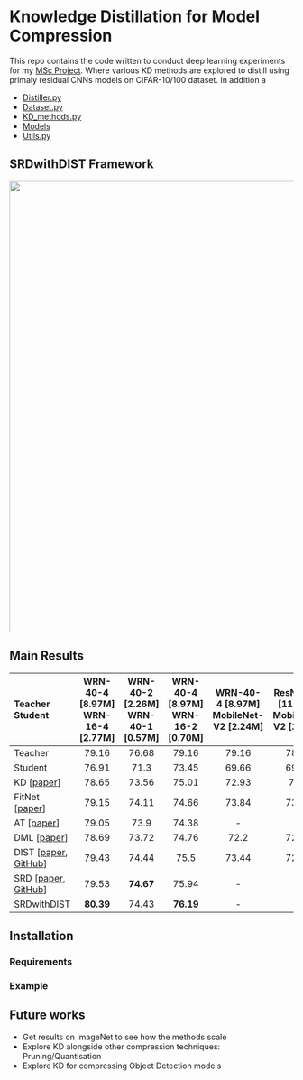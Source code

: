 # Knowledge Distillation for Model Compression

This repo contains the code written to conduct deep learning experiments for my [MSc Project](https://github.com/chitraz/KnowledgeDistillationForModelCompression/files/15062925/FinalReport_Chitra.pdf). Where various KD methods are explored to distill using primaly residual CNNs models on CIFAR-10/100 dataset. In addition a 




  - [Distiller.py](scripts/Distiller.py)
  - [Dataset.py](scripts/Dataset.py)
  - [KD_methods.py](scripts/KD_methods.py)
  - [Models](scripts/Models.py)
  - [Utils.py](scripts/Utils.py)



## SRDwithDIST Framework

<img src="https://github.com/chitraz/KnowledgeDistillationForModelCompression/assets/40371968/61d02532-9403-4e64-bdd8-ac4555614c64" width="800" />




## Main Results 

| Teacher <br> Student | WRN-40-4 [8.97M] <br> WRN-16-4 [2.77M] | WRN-40-2 [2.26M] <br> WRN-40-1 [0.57M] | WRN-40-4 [8.97M] <br> WRN-16-2 [0.70M] | WRN-40-4 [8.97M] <br> MobileNet-V2 [2.24M]| ResNet-18 [11.22M] <br> MobileNet-V2 [2.24M]|
| :------------- | :-----: | :-----: | :-----: | :-----: | :-----: |
| Teacher | 79.16 | 76.68 | 79.16 | 79.16 | 78.13 |
| Student     | 76.91 | 71.3  | 73.45 | 69.66 | 69.66 |
| KD [[paper](https://arxiv.org/abs/1503.02531)]         | 78.65 | 73.56 | 75.01 | 72.93 | 73.4  |
| FitNet [[paper](https://arxiv.org/abs/1412.6550)]      | 79.15 | 74.11 | 74.66 | 73.84 | 73.19 |
| AT [[paper](https://arxiv.org/abs/1612.03928)]          | 79.05 | 73.9  | 74.38 | \-    | \-    |
| DML [[paper](https://arxiv.org/abs/1706.00384)]         | 78.69 | 73.72 | 74.76 | 72.2  | 72.26 |
| DIST [[paper](https://arxiv.org/abs/2205.10536), [GitHub](https://github.com/hunto/DIST_KD)]        | 79.43 | 74.44 | 75.5  | 73.44 | 72.68 |
| SRD [[paper](https://arxiv.org/abs/2205.06701), [GitHub](https://github.com/jingyang2017/SRD_ossl)]         | 79.53 | **74.67** | 75.94 | \-    | \-    |
| SRDwithDIST | **80.39** | 74.43 | **76.19** | \-    | \-    |


## Installation

### Requirements


### Example


## Future works  
  - Get results on ImageNet to see how the methods scale
  - Explore KD alongside other compression techniques: Pruning/Quantisation 
  - Explore KD for compressing Object Detection models
